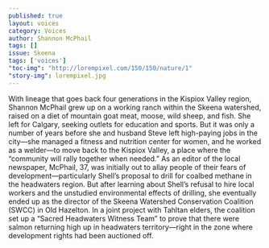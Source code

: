 ```yaml
---
published: true
layout: voices
category: Voices
author: Shannon McPhail
tags: []
issue: Skeena
tags: ['voices']
"toc-img": "http://lorempixel.com/150/150/nature/1"
"story-img": lorempixel.jpg
---
```

With lineage that goes back four generations in the Kispiox Valley region, Shannon McPhail grew up on a working ranch within the Skeena watershed, raised on a diet of mountain goat meat, moose, wild sheep, and fish.
She left for Calgary, seeking outlets for education and sports. But it was only a number of years before she and husband Steve left high-paying jobs in the city—she managed a fitness and nutrition center for women, and he worked as a welder—to move back to the Kispiox Valley, a place where the “community will rally together when needed.” 
As an editor of the local newspaper, McPhail, 37, was initially out to allay people of their fears of development—particularly Shell’s proposal to drill for coalbed methane in the headwaters region. But after learning about Shell’s refusal to hire local workers and the unstudied environmental effects of drilling, she eventually ended up as the director of the Skeena Watershed Conservation Coalition (SWCC) in Old Hazelton. In a joint project with Tahltan elders, the coalition set up a “Sacred Headwaters Witness Team” to prove that there were salmon returning high up in headwaters territory—right in the zone where development rights had been auctioned off.  